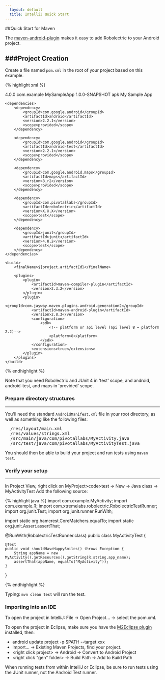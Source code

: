 ```yaml
---
  layout: default
  title: IntelliJ Quick Start
---
```


##Quick Start for Maven

The [maven-android-plugin](http://code.google.com/p/maven-android-plugin/) makes it easy to add Robolectric to your
Android project.


###Project Creation
----------------------
Create a file named <code>pom.xml</code> in the root of your project based on this example:

{% highlight xml %}
<?xml version="1.0" encoding="UTF-8"?>
<project xmlns="http://maven.apache.org/POM/4.0.0"
 xmlns:xsi="http://www.w3.org/2001/XMLSchema-instance"
 xsi:schemaLocation="http://maven.apache.org/POM/4.0.0 http://maven.apache.org/maven-v4_0_0.xsd">
    <modelVersion>4.0.0</modelVersion>
    <groupId>com.example</groupId>
    <artifactId>MySampleApp</artifactId>
    <version>1.0.0-SNAPSHOT</version>
    <packaging>apk</packaging>
    <name>My Sample App</name>

    <dependencies>
        <dependency>
            <groupId>com.google.android</groupId>
            <artifactId>android</artifactId>
            <version>2.2.1</version>
            <scope>provided</scope>
        </dependency>

        <dependency>
            <groupId>com.google.android</groupId>
            <artifactId>android-test</artifactId>
            <version>2.2.1</version>
            <scope>provided</scope>
        </dependency>

        <dependency>
            <groupId>com.google.android.maps</groupId>
            <artifactId>maps</artifactId>
            <version>8_r2</version>
            <scope>provided</scope>
        </dependency>

        <dependency>
            <groupId>com.pivotallabs</groupId>
            <artifactId>robolectric</artifactId>
            <version>X.X.X</version>
            <scope>test</scope>
        </dependency>

        <dependency>
            <groupId>junit</groupId>
            <artifactId>junit</artifactId>
            <version>4.8.2</version>
            <scope>test</scope>
        </dependency>
    </dependencies>

    <build>
        <finalName>${project.artifactId}</finalName>

        <plugins>
            <plugin>
                <artifactId>maven-compiler-plugin</artifactId>
                <version>2.3.2</version>
            </plugin>
            <plugin>
                <groupId>com.jayway.maven.plugins.android.generation2</groupId>
                <artifactId>maven-android-plugin</artifactId>
                <version>2.8.3</version>
                <configuration>
                    <sdk>
                        <!-- platform or api level (api level 8 = platform 2.2)-->
                        <platform>8</platform>
                    </sdk>
                </configuration>
                <extensions>true</extensions>
            </plugin>
        </plugins>
    </build>
</project>
{% endhighlight %}

Note that you need Robolectric and JUnit 4 in 'test' scope, and android, android-test, and maps in 'provided' scope.


### Prepare directory structures
------------------------------
You'll need the standard <code>AndroidManifest.xml</code> file in your root directory, as well as something like
the following files:
<pre>
  /res/layout/main.xml
  /res/values/strings.xml
  /src/main/java/com/pivotallabs/MyActivity.java
  /src/test/java/com/pivotallabs/MyActivityTest.java
</pre>

You should then be able to build your project and run tests using <code>maven test</code>.

### Verify your setup
--------------------------------------------------------------------------------------------
In Project View, right click on MyProject>code>test -> New -> Java class ->  MyActivityTest
Add the following source:

{% highlight java %}
import com.example.MyActivity;
import com.example.R;
import com.xtremelabs.robolectric.RobolectricTestRunner;
import org.junit.Test;
import org.junit.runner.RunWith;

import static org.hamcrest.CoreMatchers.equalTo;
import static org.junit.Assert.assertThat;

@RunWith(RobolectricTestRunner.class)
public class MyActivityTest {

    @Test
    public void shouldHaveHappySmiles() throws Exception {
        String appName = new MyActivity().getResources().getString(R.string.app_name);
        assertThat(appName, equalTo("MyActivity"));
    }
}

{% endhighlight %}

Typing: <code>mvn clean test</code> will run the test.

### Importing into an IDE

To open the project in IntelliJ: File -> Open Project... -> select the pom.xml.

To open the project in Eclipse, make sure you have the
[M2Eclipse plugin](http://m2eclipse.sonatype.org/installing-m2eclipse.html) installed, then:
*  android update project -p $PATH --target xxx
* Import... -> Existing Maven Projects, find your project.
* &lt;right click project&gt; -> Android -> Convert to Android Project
* &lt;right click "gen" folder&gt; -> Build Path -> Add to Build Path

When running tests from within IntelliJ or Eclipse, be sure to run tests using the JUnit runner, not the Android Test
runner.

